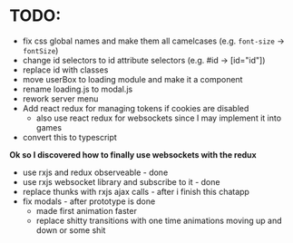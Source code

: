 # TODO:
- fix css global names and make them all camelcases (e.g. `font-size` -> `fontSize`)
- change id selectors to id attribute selectors (e.g. #id -> [id="id"])
- replace id with classes
- move userBox to loading module and make it a component
- rename loading.js to modal.js
- rework server menu 
- Add react redux for managing tokens if cookies are disabled
    - also use react redux for websockets since I may implement it into games
- convert this to typescript

**Ok so I discovered how to finally use websockets with the redux**
- use rxjs and redux observeable - done
- use rxjs websocket library and subscribe to it - done
- replace thunks with rxjs ajax calls - after i finish this chatapp
- fix modals - after prototype is done
    - made first animation faster
    - replace shitty transitions with one time animations moving up and down or some shit